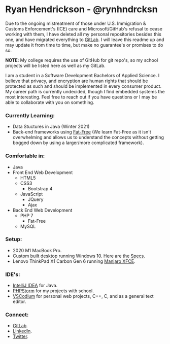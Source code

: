 # Ryan Hendrickson - @rynhndrcksn

Due to the ongoing mistreatment of those under U.S. Immigration & Customs Enforcement's (ICE) care and Microsoft/GitHub's refusal to cease working with them, I have deleted all my personal repositories besides this one, and have migrated everything to [GitLab](https://gitlab.com/rynhndrcksn). I will leave this readme up and may update it from time to time, but make no guarantee's or promises to do so.

**NOTE**: My college requires the use of GitHub for git repo's, so my school projects will be listed here as well as my GitLab.

I am a student in a Software Development Bachelors of Applied Science. I believe that privacy, and encryption are human rights that should be protected as such and should be implemented in every consumer product. My career path is currently undecided, though I find embedded systems the most interesting. Feel free to reach out if you have questions or I may be able to collaborate with you on something.

### Currently Learning:
- Data Stuctures in Java (Winter 2021)
- Back-end frameworks using [Fat-Free](https://fatfreeframework.com/3.6/home) (We learn Fat-Free as it isn't overwhelming and allows us to understand the concepts without getting bogged down by using a larger/more complicated framework).

### Comfortable in:
- Java
- Front End Web Development
  - HTML5
  - CSS3
    - Bootstrap 4
  - JavaScript
    - JQuery
    - Ajax
- Back End Web Development
  - PHP 7
    - Fat-Free
  - MySQL

### Setup:
- 2020 M1 MacBook Pro.
- Custom built desktop running Windows 10. Here are the [Specs](https://pcpartpicker.com/user/leaderelrond/saved/smtL23).
- Lenovo ThinkPad X1 Carbon Gen 6 running [Manjaro XFCE](https://manjaro.org/).

### IDE's:
- [IntelliJ IDEA](https://www.jetbrains.com/idea/) for Java.
- [PHPStorm](https://www.jetbrains.com/phpstorm/) for my projects with school.
- [VSCodium](https://vscodium.com/) for personal web projects, C++, C, and as a general text editor.

### Connect:
- [GitLab](https://gitlab.com/rynhndrcksn).
- [LinkedIn](https://www.linkedin.com/in/rynhndrcksn/).
- [Twitter](https://twitter.com/leaderelrond).
